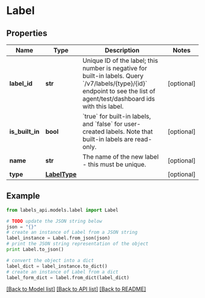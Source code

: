 # Label


## Properties
Name | Type | Description | Notes
------------ | ------------- | ------------- | -------------
**label_id** | **str** | Unique ID of the label; this number is negative for built-in labels. Query &#x60;/v7/labels/{type}/{id}&#x60; endpoint to see the list of agent/test/dashboard ids with this label.  | [optional] 
**is_built_in** | **bool** | &#x60;true&#x60; for built-in labels, and &#x60;false&#x60; for user-created labels. Note that built-in labels are read-only.  | [optional] 
**name** | **str** | The name of the new label - this must be unique. | [optional] 
**type** | [**LabelType**](LabelType.md) |  | [optional] 

## Example

```python
from labels_api.models.label import Label

# TODO update the JSON string below
json = "{}"
# create an instance of Label from a JSON string
label_instance = Label.from_json(json)
# print the JSON string representation of the object
print Label.to_json()

# convert the object into a dict
label_dict = label_instance.to_dict()
# create an instance of Label from a dict
label_form_dict = label.from_dict(label_dict)
```
[[Back to Model list]](../README.md#documentation-for-models) [[Back to API list]](../README.md#documentation-for-api-endpoints) [[Back to README]](../README.md)


